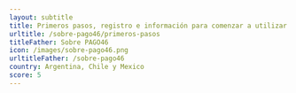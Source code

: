 ```yaml
---
layout: subtitle
title: Primeros pasos, registro e información para comenzar a utilizar PAGO46
urltitle: /sobre-pago46/primeros-pasos
titleFather: Sobre PAGO46
icon: /images/sobre-pago46.png
urltitleFather: /sobre-pago46
country: Argentina, Chile y Mexico
score: 5
---
```

